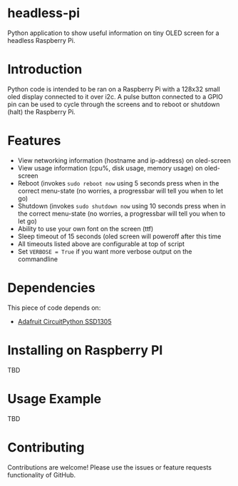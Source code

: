 # headless-pi
Python application to show useful information on tiny OLED screen for a headless Raspberry Pi.

# Introduction
Python code is intended to be ran on a Raspberry Pi with a 128x32 small oled display connected to it over i2c. A pulse button connected to a GPIO pin can be used to cycle through the screens and to reboot or shutdown (halt) the Raspberry Pi.

# Features
* View networking information (hostname and ip-address) on oled-screen
* View usage information (cpu%, disk usage, memory usage) on oled-screen
* Reboot (invokes `sudo reboot now` using 5 seconds press when in the correct menu-state (no worries, a progressbar will tell you when to let go)
* Shutdown (invokes `sudo shutdown now` using 10 seconds press when in the correct menu-state (no worries, a progressbar will tell you when to let go)
* Ability to use your own font on the screen (ttf)
* Sleep timeout of 15 seconds (oled screen will poweroff after this time
* All timeouts listed above are configurable at top of script
* Set `VERBOSE = True` if you want more verbose output on the commandline

# Dependencies
This piece of code depends on:
* [Adafruit CircuitPython SSD1305](https://github.com/adafruit/Adafruit_CircuitPython_SSD1306/)

# Installing on Raspberry PI
TBD

# Usage Example
TBD

# Contributing
Contributions are welcome! Please use the issues or feature requests functionality of GitHub.
